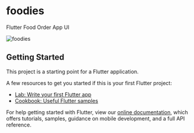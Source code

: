 # foodies

Flutter Food Order App UI

![foodies](https://user-images.githubusercontent.com/59603716/126901808-82606ba5-7627-48b0-bd31-6f0303e22173.png)


## Getting Started

This project is a starting point for a Flutter application.

A few resources to get you started if this is your first Flutter project:

- [Lab: Write your first Flutter app](https://flutter.dev/docs/get-started/codelab)
- [Cookbook: Useful Flutter samples](https://flutter.dev/docs/cookbook)

For help getting started with Flutter, view our
[online documentation](https://flutter.dev/docs), which offers tutorials,
samples, guidance on mobile development, and a full API reference.
